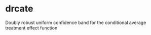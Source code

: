 # drcate
Doubly robust uniform confidence band for the conditional average treatment effect function

